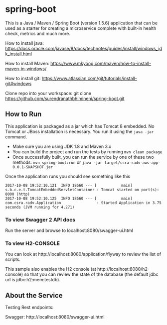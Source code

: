 # spring-boot


This is a Java / Maven / Spring Boot (version 1.5.6) application that can be used as a starter for creating a microservice complete with built-in health check, metrics and much more.

How to install java:
	https://docs.oracle.com/javase/8/docs/technotes/guides/install/windows_jdk_install.html

How to install Maven:
	https://www.mkyong.com/maven/how-to-install-maven-in-windows/

How to install git:
	https://www.atlassian.com/git/tutorials/install-git#windows

Clone repo into your workspace:
	git clone https://github.com/surendranathbhimineni/spring-boot.git
	
## How to Run 

This application is packaged as a jar which has Tomcat 8 embedded. No Tomcat or JBoss installation is necessary. You run it using the ```java -jar``` command.

* Make sure you are using JDK 1.8 and Maven 3.x
* You can build the project and run the tests by running ```mvn clean package```
* Once successfully built, you can run the service by one of these two methods:
```mvn spring-boot:run```
or
 ```java -jar target/csra-radv-aws-app-0.0.1-SNAPSHOT.jar```

Once the application runs you should see something like this
```
2017-10-08 19:52:10.121  INFO 18660 --- [           main] s.b.c.e.t.TomcatEmbeddedServletContainer : Tomcat started on port(s): 8000 (http)
2017-10-08 19:52:10.125  INFO 18660 --- [           main] com.csra.radv.Application                : Started Application in 3.75 seconds (JVM running for 4.271)
```
### To view Swagger 2 API docs

Run the server and browse to localhost:8080/swagger-ui.html

### To view H2-CONSOLE

You can look at http://localhost:8080/application/flyway to review the list of scripts.

This sample also enables the H2 console (at http://localhost:8080/h2-console) so that you can review the state of the database (the default jdbc url is jdbc:h2:mem:testdb).

## About the Service

Testing Rest endpoints:

Swagger:
http://localhost:8080/swagger-ui.html
